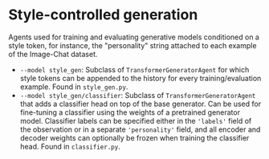 # Style-controlled generation

Agents used for training and evaluating generative models conditioned on a style token, for instance, the "personality" string attached to each example of the Image-Chat dataset.

- `--model style_gen`: Subclass of `TransformerGeneratorAgent` for which style tokens can be appended to the history for every training/evaluation example. Found in `style_gen.py`.
- `--model style_gen/classifier`: Subclass of `TransformerGeneratorAgent` that adds a classifier head on top of the base generator. Can be used for fine-tuning a classifier using the weights of a pretrained generator model. Classifier labels can be specified either in the `'labels'` field of the observation or in a separate `'personality'` field, and all encoder and decoder weights can optionally be frozen when training the classifier head. Found in `classifier.py`.

